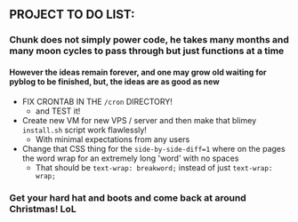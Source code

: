 ## PROJECT TO DO LIST:
### Chunk does not simply power code, he takes many months and many moon cycles to pass through but just functions at a time
#### However the ideas remain forever, and one may grow old waiting for pyblog to be finished, but, the ideas are as good as new

* FIX CRONTAB IN THE `/cron` DIRECTORY!
	* and TEST it!
* Create new VM for new VPS / server and then make that blimey `install.sh` script work flawlessly!
	* With minimal expectations from any users
* Change that CSS thing for the `side-by-side-diff=1` where on the pages the word wrap for an extremely long 'word' with no spaces
	* That should be `text-wrap: breakword;` instead of just `text-wrap: wrap;`

### Get your hard hat and boots and come back at around Christmas!  LoL